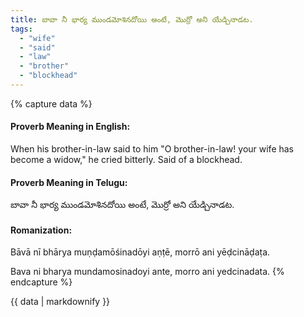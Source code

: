 ```yaml
---
title: బావా నీ భార్య ముండమోశినదోయి అంటే, మొర్రో అని యేడ్చినాడట.
tags:
  - "wife"
  - "said"
  - "law"
  - "brother"
  - "blockhead"
---
```


{% capture data %}
#### Proverb Meaning in English:
When his brother-in-law said to him "O brother-in-law! your wife has become a widow," he cried bitterly.
Said of a blockhead.

#### Proverb Meaning in Telugu:
బావా నీ భార్య ముండమోశినదోయి అంటే, మొర్రో అని యేడ్చినాడట.

#### Romanization:
Bāvā nī bhārya muṇḍamōśinadōyi aṇṭē, morrō ani yēḍcināḍaṭa.

Bava ni bharya mundamosinadoyi ante, morro ani yedcinadata.
{% endcapture %}

{{ data | markdownify }}

